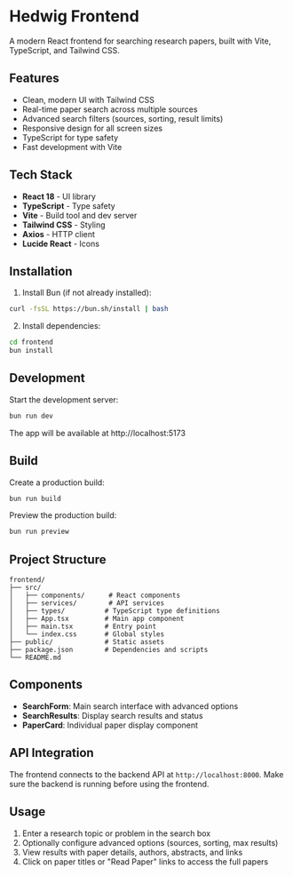 # Hedwig Frontend

A modern React frontend for searching research papers, built with Vite, TypeScript, and Tailwind CSS.

## Features

- Clean, modern UI with Tailwind CSS
- Real-time paper search across multiple sources
- Advanced search filters (sources, sorting, result limits)
- Responsive design for all screen sizes
- TypeScript for type safety
- Fast development with Vite

## Tech Stack

- **React 18** - UI library
- **TypeScript** - Type safety
- **Vite** - Build tool and dev server
- **Tailwind CSS** - Styling
- **Axios** - HTTP client
- **Lucide React** - Icons

## Installation

1. Install Bun (if not already installed):
```bash
curl -fsSL https://bun.sh/install | bash
```

2. Install dependencies:
```bash
cd frontend
bun install
```

## Development

Start the development server:
```bash
bun run dev
```

The app will be available at http://localhost:5173

## Build

Create a production build:
```bash
bun run build
```

Preview the production build:
```bash
bun run preview
```

## Project Structure

```
frontend/
├── src/
│   ├── components/      # React components
│   ├── services/        # API services
│   ├── types/          # TypeScript type definitions
│   ├── App.tsx         # Main app component
│   ├── main.tsx        # Entry point
│   └── index.css       # Global styles
├── public/             # Static assets
├── package.json        # Dependencies and scripts
└── README.md
```

## Components

- **SearchForm**: Main search interface with advanced options
- **SearchResults**: Display search results and status
- **PaperCard**: Individual paper display component

## API Integration

The frontend connects to the backend API at `http://localhost:8000`. Make sure the backend is running before using the frontend.

## Usage

1. Enter a research topic or problem in the search box
2. Optionally configure advanced options (sources, sorting, max results)
3. View results with paper details, authors, abstracts, and links
4. Click on paper titles or "Read Paper" links to access the full papers
